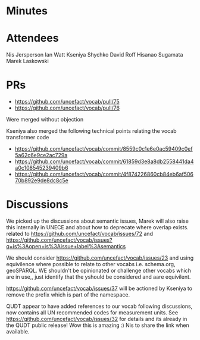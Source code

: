 # Minutes 

# Attendees
Nis Jersperson
Ian Watt
Kseniya Shychko
David Roff
Hisanao Sugamata
Marek Laskowski


# PRs

* https://github.com/uncefact/vocab/pull/75 
* https://github.com/uncefact/vocab/pull/76

Were merged without objection

Kseniya also merged the following technical points relating the vocab transformer code
* https://github.com/uncefact/vocab/commit/8559c0c1e6e0ac59409c0ef5a62c6e9ce2ac729a
* https://github.com/uncefact/vocab/commit/61859d3e8a8db2558441da4a0c108545239409b6
* https://github.com/uncefact/vocab/commit/4f874226860cb84eb6af50670b892e9de8dc8c5e

# Discussions

We picked up the discussions about semantic issues, Marek will also raise this internally in UNECE and about how to deprecate where overlap exists.
related to https://github.com/uncefact/vocab/issues/72 and https://github.com/uncefact/vocab/issues?q=is%3Aopen+is%3Aissue+label%3Asemantics

We should consider https://github.com/uncefact/vocab/issues/23 and using equivilence where possible to relate to other vocabs i.e. schema.org, geoSPARQL.  WE shouldn't be opinionated or challenge other vocabs which are in use,, just identify that the yshould be considered and aare equivilent.

https://github.com/uncefact/vocab/issues/37 will be actioned by Kseniya to remove the prefix which is part of the namespace.

QUDT appear to have added references to our vocab following discussions, now contains all UN recommended codes for measurement units.  See https://github.com/uncefact/vocab/issues/32 for details and its already in the QUDT public release! Wow this is amazing :)  Nis to share the link when available.

